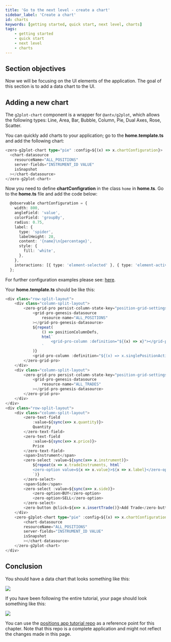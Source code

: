 ```yaml
---
title: 'Go to the next level - create a chart'
sidebar_label: 'Create a chart'
id: charts
keywords: [getting started, quick start, next level, charts]
tags:
    - getting started
    - quick start
    - next level
    - charts
---
```


## Section objectives
Now we will be focusing on the UI elements of the application. The goal of this section is to add a data chart to the UI.

## Adding a new chart

The `g2plot-chart` component is a wrapper for `@antv/g2plot`, which allows the following types: Line, Area, Bar, Bubble, Column, Pie, Dual Axes, Rose, Scatter.

You can quickly add charts to your application; go to the **home.template.ts** and add the following chart:

```typescript title='home.template.ts'
<zero-g2plot-chart type="pie" :config=${(x) => x.chartConfiguration}>
  <chart-datasource
    resourceName="ALL_POSITIONS"
    server-fields="INSTRUMENT_ID VALUE"
    isSnapshot
  ></chart-datasource>
</zero-g2plot-chart>
```

Now you need to define **chartConfigration** in the class `home` in **home.ts**. Go to the **home.ts** file and add the code below:

```typescript title='home.ts'
  @observable chartConfiguration = {
    width: 800,
    angleField: 'value',
    colorField: 'groupBy',
    radius: 0.75,
    label: {
      type: 'spider',
      labelHeight: 28,
      content: '{name}\n{percentage}',
      style: {
        fill: 'white',
      },
    },
    interactions: [{ type: 'element-selected' }, { type: 'element-active' }],
  };
```

For further configuration examples please see: [here](https://g2plot.antv.antgroup.com/en/examples).

Your **home.template.ts** should be like this:

```typescript {24,25,46-54} title='home.template.ts'
<div class="row-split-layout">
    <div class="column-split-layout">
        <zero-grid-pro persist-column-state-key="position-grid-settings">
            <grid-pro-genesis-datasource
                resource-name="ALL_POSITIONS"
            ></grid-pro-genesis-datasource>
            ${repeat(
                () => positionColumnDefs,
                html`
                    <grid-pro-column :definition="${(x) => x}"></grid-pro-column>
                `
            )}
            <grid-pro-column :definition="${(x) => x.singlePositionActionColDef}"></grid-pro-column>
        </zero-grid-pro>
    </div>
    <div class="column-split-layout">
        <zero-grid-pro persist-column-state-key="position-grid-settings">
            <grid-pro-genesis-datasource
                resource-name="ALL_TRADES"
            ></grid-pro-genesis-datasource>
        </zero-grid-pro>
    </div>
</div>
<div class="row-split-layout">
	<div class="column-split-layout">
		<zero-text-field
			:value=${sync(x=> x.quantity)}>
			Quantity
		</zero-text-field>
		<zero-text-field
			:value=${sync(x=> x.price)}>
			Price
		</zero-text-field>
		<span>Instrument</span>
		<zero-select :value=${sync(x=> x.instrument)}>
			${repeat(x => x.tradeInstruments, html`
			<zero-option value=${x => x.value}>${x => x.label}</zero-option>
			`)}
		</zero-select>
		<span>Side</span>
		<zero-select :value=${sync(x=> x.side)}>
			<zero-option>BUY</zero-option>
			<zero-option>SELL</zero-option>
		</zero-select>
		<zero-button @click=${x=> x.insertTrade()}>Add Trade</zero-button>
	</div>
    <zero-g2plot-chart type="pie" :config=${(x) => x.chartConfiguration}>
        <chart-datasource
        resourceName="ALL_POSITIONS"
        server-fields="INSTRUMENT_ID VALUE"
        isSnapshot
        ></chart-datasource>
    </zero-g2plot-chart>
</div>
```

## Conclusion
You should have a data chart that looks something like this:

![](/img/charts.png)

If you have been following the entire tutorial, your page should look something like this:

![](/img/charts-whole-page.png)

You can use the [positions app tutorial repo](https://github.com/genesiscommunitysuccess/positions-app-tutorial/tree/Complete_positions_app/client/web/src/routes/home) as a reference point for this chapter. Note that this repo is a complete application and might not reflect the changes made in this page.
